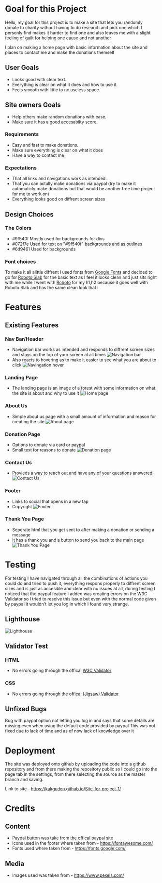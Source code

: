 
# Goal for this Project
Hello, my goal for this project is to make a site that lets you randomly donate to charity without having to do research and pick one which I personly find makes it harder to find one and also leaves me with a slight feeling of guilt for helping one cause and not another

I plan on making a home page with basic information about the site and places to contact me and make the donations themself


## User Goals
* Looks good with clear text.
* Everything is clear on what it does and how to use it.
* Feels smooth with little to no useless space.
## Site owners Goals
* Help others make random donations with ease.
* Make sure it has a good accesabilty score.
### Requirements
* Easy and fast to make donations.
* Make sure everything is clear on what it does
* Have a way to contact me
### Expectations
* That all links and navigations work as intended.
* That you can actully make donations via paypal (try to make it automaticly make donations but that would be another free time project for me to work on)
* Everything looks good on diffrent screen sizes

## Design Choices

### The Colors
* #9f540f Mostly used for backgrounds for divs
* #072f7e Used for text on "#9f540f" backgrounds and as outlines
* #6d9461 Used for backgrounds

### Font choices
To make it all alittle diffrent I used fonts from [Google Fonts](https://fonts.google.com/ "Google Fonts") and decided to go for [Roboto Slab](https://fonts.google.com/specimen/Roboto+Slab?query=rob "Roboto Slab font") for the basic text as I feel it looks clean and just sits right with me while I went with [Roboto](https://fonts.google.com/specimen/Roboto "Roboto font") for my h1,h2 because it goes well with Roboto Slab and has the same clean look that I


# Features

## Existing Features

### Nav Bar/Header
* Navigation bar works as intended and responds to diffrent screen sizes and stays on the top of your screen at all times
![Navigation bar](readme-pic/header-nav.png)
* Also reacts to hovering as to make it easier to see what you are about to click
![Navingation hover](readme-pic/nav-hover.png)

### Landing Page

* The landing page is an image of a forest with some information on what the site is about and why to use it
![Home page](readme-pic/home-page.png)

### About Us
* Simple about us page with a small amount of information and reason for creating the site
![About page](readme-pic/about-us.png)

### Donation Page
* Options to donate via card or paypal
* Small text for reasons to donate
![Donation page](readme-pic/donation-section.png)

### Contact Us 
* Provieds a way to reach out and have any of your questions answered
![Contact Us](readme-pic/contact-page.png)

### Footer
* Links to social that opens in a new tap
* Copyright
![Footer](readme-pic/footer.png)

### Thank You Page
* Seperate html that you get sent to after making a donation or sending a message
* It has a thank you and a button to send you back to the main page
![Thank You Page](readme-pic/thank-you-page.png)

# Testing
For testing I have navigated through all the combinations of actions you could do and tried to push it,
everything respons properly to diffrent screen sizes and is just as accesible and clear with no issues at all,
during testing I noticed that the paypal feature I added was creating errors on the W3C Validator so I tried to resolve this issue but
even with the normal code given by paypal it wouldn't let you log in which I found very strange.

## Lighthouse
![Lighthouse](readme-pic/lighthouse.png)

## Validator Test

### HTML
* No errors going through the offical [W3C Validator](https://validator.w3.org/nu/?doc=https%3A%2F%2Fkakguden.github.io%2FSite-for-project-1%2F)
### CSS
* No errors going through the offical [(Jigsaw) Validator](https://jigsaw.w3.org/css-validator/validator?uri=https%3A%2F%2Fkakguden.github.io%2FSite-for-project-1%2F&profile=css3svg&usermedium=all&warning=1&vextwarning=&lang=en)

## Unfixed Bugs
Bug with paypal option not letting you log in and says that some details are missing even when using the default code provided by paypal
This was not fixed due to lack of time and as of now lack of knowledge over it

# Deployment
The site was deployed onto github by uploading the code into a github repository and from there making the repository public so I could go into the page tab in the settings, from there selecting the source as the master branch and saving.

Link to site - https://kakguden.github.io/Site-for-project-1/

# Credits 
## Content
* Paypal button was take from the offical paypal site
* Icons used in the footer where taken from - https://fontawesome.com/
* Fonts used where taken from - https://fonts.google.com/
## Media
* Images used was taken from - https://www.pexels.com/